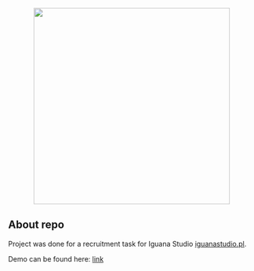 <p align="center"><img src="https://res.cloudinary.com/dtfbvvkyp/image/upload/v1566331377/laravel-logolockup-cmyk-red.svg" width="400"></p>

## About repo

Project was done for a recruitment task for Iguana Studio [iguanastudio.pl](iguanastudio.pl).

Demo can be found here: [link](http://soczewaa.e-kei.pl/)
